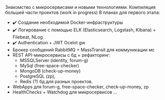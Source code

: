 Знакомство с микросервисами и новыми технологиями. Компиляция большей части проектов (work in progress)
В планах для первого этапа:
- :heavy_check_mark: Создание необходимой Docker-инфраструктуры
- :heavy_check_mark: Логирование с помощью ELK (Elasticsearch, Logstash, Kibana) + Filebeat, NLog
- :heavy_check_mark: Authentication + JWT Ocelot gw
- Брокер сообщений RabbitMQ + MassTransit для коммуникации мс
- REST API-микросервисы с бд + рефакторинг:
    - MSSQLServer (identity, forum-g)
    - MySql (free-space-checker)
    - MongoDB (check-up-money)
    - PostgreSQL (zp),
    - Redis (?) бд для разных проектов.
- WebApps для forum-g, free-space-checker, check-up-money, zp
- HealthChecks + Watchdog для микросервисов
...
